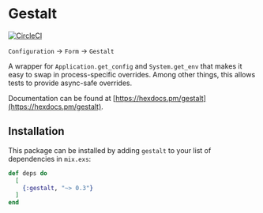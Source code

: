 Gestalt
=======

[![CircleCI](https://circleci.com/gh/livinginthepast/elixir-gestalt.svg?style=shield)](https://circleci.com/gh/livinginthepast/elixir-gestalt)

`Configuration` → `Form` → `Gestalt`

A wrapper for `Application.get_config` and `System.get_env` that makes it easy
to swap in process-specific overrides. Among other things, this allows tests
to provide async-safe overrides.

Documentation can be found at [https://hexdocs.pm/gestalt](https://hexdocs.pm/gestalt).

## Installation

This package can be installed by adding `gestalt` to your list of dependencies in `mix.exs`:

```elixir
def deps do
  [
    {:gestalt, "~> 0.3"}
  ]
end
```
